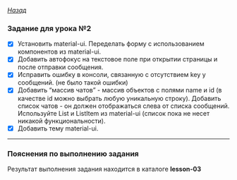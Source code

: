 ﻿*[Назад](./../README.md)*  
  
### Задание для урока №2  
  
- [X] Установить material-ui. Переделать форму с использованием компонентов из material-ui.  
- [X] Добавить автофокус на текстовое поле при открытии страницы и после отправки сообщения.  
- [X] Исправить ошибку в консоли, связанную с отсутствием key у сообщений. (не было такой ошибки)
- [X] Добавить “массив чатов” - массив объектов с полями name и id 
(в качестве id можно выбрать любую уникальную строку). 
Добавить список чатов - он должен отображаться слева от списка сообщений. 
Используйте List и ListItem из material-ui 
(список пока не несет никакой функциональности).  
- [X] Добавить тему material-ui.  
  
---  
  
### Пояснения по выполнению задания  
  
Результат выполнения задания находится в каталоге **lesson-03**  
  
  